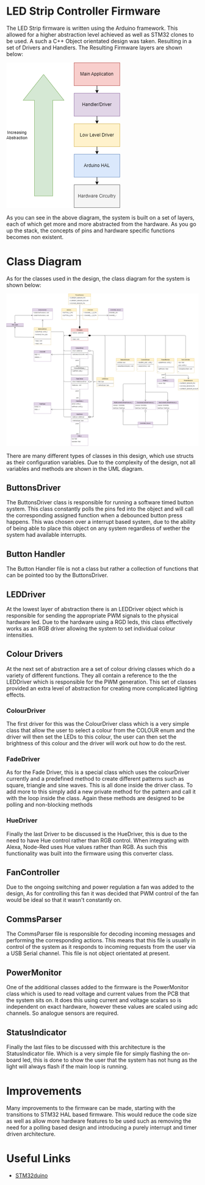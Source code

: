 # LED Strip Controller Firmware

The LED Strip firmware is written using the Arduino framework. This allowed for a higher abstraction level achieved as well as STM32 clones to be used. A such a C++ Object orientated design was taken. Resulting in a set of Drivers and Handlers. The Resulting Firmware layers are shown below:

![Firmware Layers](../docs/Diagrams-Firmware%20Abstraction%20Layers.png)

As you can see in the above diagram, the system is built on a set of layers, each of which get more and more abstracted from the hardware. As you go up the stack, the concepts of pins and hardware specific functions becomes non existent.

# Class Diagram
As for the classes used in the design, the class diagram for the system is shown below:

![Class Diagram](../docs/Diagrams-Firmware%20Class%20Diagram.png)

There are many different types of classes in this design, which use structs as their configuration variables. Due to the complexity of the design, not all variables and methods are shown in the UML diagram.

## ButtonsDriver

The ButtonsDriver class is responsible for running a software timed button system. This class constantly polls the pins fed into the object and will call the corresponding assigned function when a debounced button press happens. This was chosen over a interrupt based system, due to the ability of being able to place this object on any system regardless of wether the system had available interrupts.

## Button Handler

The Button Handler file is not a class but rather a collection of functions that can be pointed too by the ButtonsDriver.

## LEDDriver

At the lowest layer of abstraction there is an LEDDriver object which is responsible for sending the appropriate PWM signals to the physical hardware led. Due to the hardware using a RGD leds, this class effectively works as an RGB driver allowing the system to set individual colour intensities.

## Colour Drivers

At the next set of abstraction are a set of colour driving classes which do a variety of different functions. They all contain a reference to the the LEDDriver which is responsible for the PWM generation. This set of classes provided an extra level of abstraction for creating more complicated lighting effects.

### ColourDriver

The first driver for this was the ColourDriver class which is a very simple class that allow the user to select a colour from the COLOUR enum and the driver will then set the LEDs to this colour, the user can then set the brightness of this colour and the driver will work out how to do the rest.

### FadeDriver
As for the Fade Driver, this is a special class which uses the colourDriver currently and a predefined method to create different patterns such as square, triangle and sine waves. This is all done inside the driver class. To add more to this simply add a new private method for the pattern and call it with the loop inside the class. Again these methods are designed to be polling and non-blocking methods

### HueDriver
Finally the last Driver to be discussed is the HueDriver, this is due to the need to have Hue control rather than RGB control. When integrating with Alexa, Node-Red uses Hue values rather than RGB. As such this functionality was built into the firmware using this converter class.

## FanController
Due to the ongoing switching and power regulation a fan was added to the design, As for controlling this fan it was decided that PWM control of the fan would be ideal so that it wasn't constantly on.

## CommsParser
The CommsParser file is responsible for decoding incoming messages and performing the corresponding actions. This means that this file is usually in control of the system as it responds to incoming requests from the user via a USB Serial channel. This file is not object orientated at present.

## PowerMonitor

One of the additional classes added to the firmware is the PowerMonitor class which is used to read voltage and current values from the PCB that the system sits on. It does this using current and voltage scalars so is independent on exact hardware, however these values are scaled using adc channels. So analogue sensors are required.

## StatusIndicator

Finally the last files to be discussed with this architecture is the StatusIndicator file. Which is a very simple file for simply flashing the on-board led, this is done to show the user that the system has not hung as the light will always flash if the main loop is running.

# Improvements
Many improvements to the firmware can be made, starting with the transitions to STM32 HAL based firmware. This would reduce the code size as well as allow more hardware features to be used such as removing the need for a polling based design and introducing a purely interrupt and timer driven architecture.

# Useful Links

- [STM32duino](https://github.com/stm32duino)